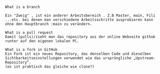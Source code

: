 
    What is a branch

    Ein "Zweig" , ist ein anderer Arbeitsbereich . Z.B Master, main, Fili ...etc. bei denen man verschiedene Arbeitsschritte ausprobieren kann ohne den Hauptbranch :main zu verändern.

    What is a pull request
    Damit (pulls)/zieht man das repository aus der online Webseite github runter auf den eigenen lokalen PC.

    What is a fork in GitHub 
    Ein Fork ist ein neues Repository, das denselben Code und dieselben Sichtbarkeitseinstellungen verwendet wie das ursprüngliche „Upstream-Repository“. 
    (es ist praktisch das gleiche wie clone?)


